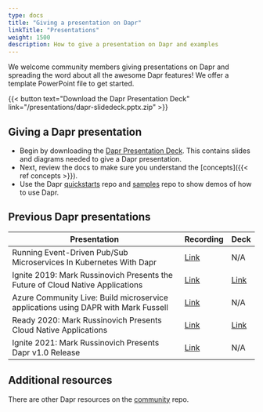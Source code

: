 ```yaml
---
type: docs
title: "Giving a presentation on Dapr"
linkTitle: "Presentations"
weight: 1500
description: How to give a presentation on Dapr and examples
---
```


We welcome community members giving presentations on Dapr and spreading the word about all the awesome Dapr features! We offer a template PowerPoint file to get started.

{{< button text="Download the Dapr Presentation Deck" link="/presentations/dapr-slidedeck.pptx.zip" >}}

## Giving a Dapr presentation

- Begin by downloading the [Dapr Presentation Deck](/presentations/dapr-slidedeck.pptx.zip). This contains slides and diagrams needed to give a Dapr presentation.
- Next, review the docs to make sure you understand the [concepts]({{< ref concepts >}}).
- Use the Dapr [quickstarts](https://github.com/dapr/quickstarts) repo and [samples](https://github.com/dapr/samples) repo to show demos of how to use Dapr.

## Previous Dapr presentations

| Presentation | Recording | Deck |
|--------------|-----------|------|
| Running Event-Driven Pub/Sub Microservices In Kubernetes With Dapr | [Link](https://youtu.be/-4sHUvfk2Eg) | N/A
| Ignite 2019: Mark Russinovich Presents the Future of Cloud Native Applications | [Link](https://www.youtube.com/watch?v=LAUDVk8PaCY) | [Link](/presentations/2019IgniteCloudNativeApps.pdf)
| Azure Community Live: Build microservice applications using DAPR with Mark Fussell | [Link](https://www.youtube.com/watch?v=CgqI7nen-Ng) | N/A
| Ready 2020: Mark Russinovich Presents Cloud Native Applications | [Link](https://youtu.be/eJCu6a-x9uo?t=1614) | [Link](/presentations/2020ReadyCloudNativeApps.pdf)
| Ignite 2021: Mark Russinovich Presents Dapr v1.0 Release | [Link](https://youtu.be/69PrhWQorEM?t=3789) | N/A

## Additional resources

There are other Dapr resources on the [community](https://github.com/dapr/community) repo.